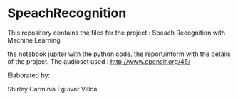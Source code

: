 # SpeachRecognition
This repository contains the files for the project : Speach Recognition with Machine Learning

the notebook jupiter with the python code.
the report/inform with the details of the project.
The audioset used : http://www.openslr.org/45/


Elaborated by:

Shirley Carminia Eguivar Villca

